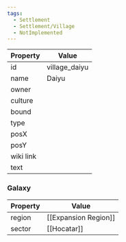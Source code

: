 ```yaml
---
tags:
  - Settlement
  - Settlement/Village
  - NotImplemented
---
```


| Property  | Value         |
| --------- | ------------- |
| id        | village_daiyu |
| name      | Daiyu         |
| owner     |               |
| culture   |               |
| bound     |               |
| type      |               |
| posX      |               |
| posY      |               |
| wiki link |               |
| text      |               |

### Galaxy
| Property | Value                |
| -------- | -------------------- |
| region   | [[Expansion Region]] |
| sector   | [[Hocatar]]          |
